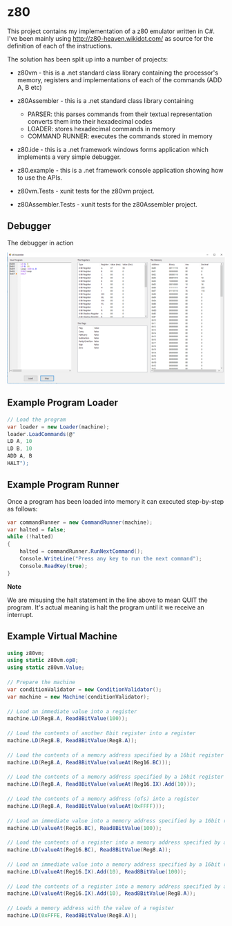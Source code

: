 # z80
This project contains my implementation of a z80 emulator written in C#.  I've been mainly using http://z80-heaven.wikidot.com/ as source for the definition of each of the instructions.

The solution has been split up into a number of projects:

* z80vm - this is a .net standard class library containing the processor's memory, registers and implementations of each of the commands (ADD A, B etc)

* z80Assembler - this is a .net standard class library containing
    + PARSER: this parses commands from their textual representation converts them into their hexadecimal codes
    + LOADER: stores hexadecimal commands in memory
    + COMMAND RUNNER: executes the commands stored in memory

* z80.ide - this is a .net framework windows forms application which implements a very simple debugger.

* z80.example -  this is a .net framework console application showing how to use the APIs.

* z80vm.Tests - xunit tests for the z80vm project.

* z80Assembler.Tests - xunit tests for the z80Assembler project.

## Debugger
The debugger in action

![Debugger](https://github.com/DavidBetteridge/z80/blob/master/debugger.PNG "Debugger")

## Example Program Loader

```C#
// Load the program
var loader = new Loader(machine);
loader.LoadCommands(@"
LD A, 10
LD B, 10
ADD A, B
HALT");
```

## Example Program Runner
Once a program has been loaded into memory it can executed step-by-step as follows:

```C#
var commandRunner = new CommandRunner(machine);
var halted = false;
while (!halted)
{
    halted = commandRunner.RunNextCommand();
    Console.WriteLine("Press any key to run the next command");
    Console.ReadKey(true);
}
```
**Note**

We are misusing the halt statement in the line above to mean QUIT the program.  It's actual meaning is halt the program until it we receive an interrupt.



## Example Virtual Machine

```C#
using z80vm;
using static z80vm.op8;
using static z80vm.Value;

// Prepare the machine
var conditionValidator = new ConditionValidator();
var machine = new Machine(conditionValidator);

// Load an immediate value into a register
machine.LD(Reg8.A, Read8BitValue(100));

// Load the contents of another 8bit register into a register
machine.LD(Reg8.B, Read8BitValue(Reg8.A));

// Load the contents of a memory address specified by a 16bit register (BC) into a register
machine.LD(Reg8.A, Read8BitValue(valueAt(Reg16.BC)));

// Load the contents of a memory address specified by a 16bit register plus an offset (IX+n) into a register
machine.LD(Reg8.A, Read8BitValue(valueAt(Reg16.IX).Add(10)));

// Load the contents of a memory address (ofs) into a register
machine.LD(Reg8.A, Read8BitValue(valueAt(0xFFFF)));

// Load an immediate value into a memory address specified by a 16bit register (BC)
machine.LD(valueAt(Reg16.BC), Read8BitValue(100));

// Load the contents of a register into a memory address specified by a 16bit register (BC)
machine.LD(valueAt(Reg16.BC), Read8BitValue(Reg8.A));

// Load an immediate value into a memory address specified by a 16bit register plus an offset (IX+n)
machine.LD(valueAt(Reg16.IX).Add(10), Read8BitValue(100));

// Load the contents of a register into a memory address specified by a 16bit register plus an offset (IX+n)
machine.LD(valueAt(Reg16.IX).Add(10), Read8BitValue(Reg8.A));

// Loads a memory address with the value of a register
machine.LD(0xFFFE, Read8BitValue(Reg8.A));

```